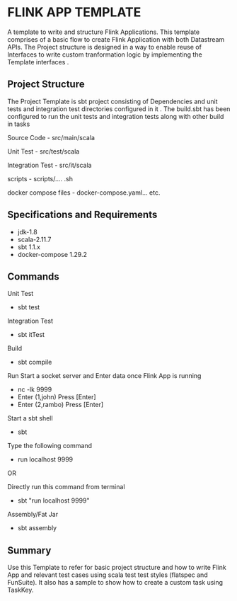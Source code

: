 # FLINK APP TEMPLATE
A template to write and structure Flink Applications. This template comprises of a basic flow to create Flink Application
with both Datastream APIs. The Project structure is designed in a way to enable reuse of Interfaces to write 
custom tranformation logic by implementing the Template interfaces . 


   
## Project Structure
The Project Template is sbt project consisting of Dependencies and unit tests and integration test directories configured in
it . The build.sbt has been configured to run the unit tests and integration tests along with other build in tasks

Source Code - src/main/scala

Unit Test - src/test/scala

Integration Test - src/it/scala

scripts - scripts/.... .sh

docker compose files -  docker-compose.yaml... etc.
## Specifications and Requirements

- jdk-1.8
- scala-2.11.7
- sbt 1.1.x
- docker-compose 1.29.2

## Commands
Unit Test
- sbt test

Integration Test
- sbt itTest

Build
- sbt compile

Run
Start a socket server and Enter data once Flink App is running
- nc -lk 9999
- Enter (1,john) Press [Enter]
- Enter (2,rambo) Press [Enter]

Start a sbt shell
- sbt

Type the following command

-  run localhost 9999
 
  OR
  
Directly run this command from terminal
- sbt "run localhost 9999"
  
Assembly/Fat Jar
- sbt assembly


   
## Summary
Use this Template to refer for basic project structure and how to 
write Flink App and relevant test cases using scala test test styles
(flatspec and  FunSuite). It also has a sample to show how to create a custom task
using TaskKey.


